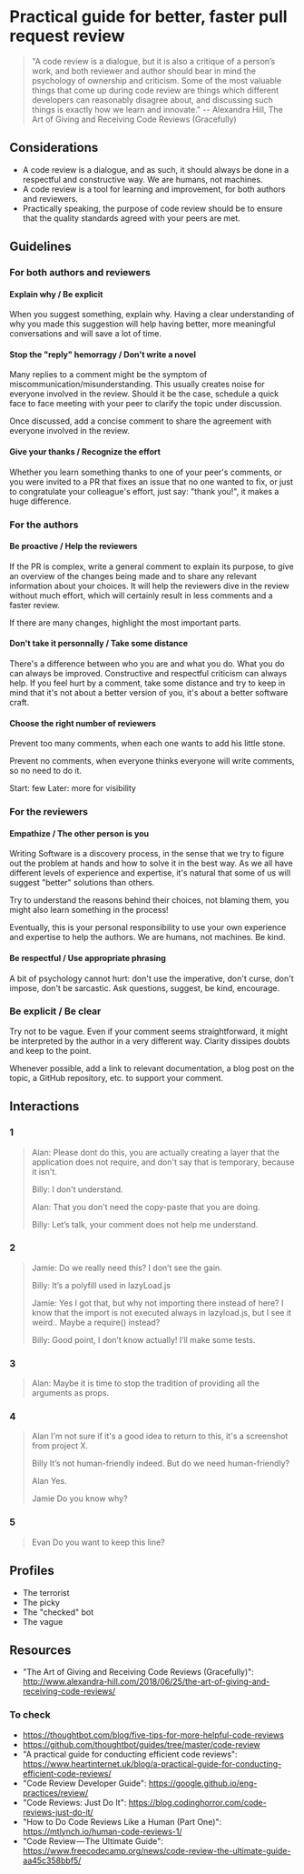 # Practical guide for better, faster pull request review

> "A code review is a dialogue, but it is also a critique of a person’s work, and both reviewer and author should bear in mind the psychology of ownership and criticism. Some of the most valuable things that come up during code review are things which different developers can reasonably disagree about, and discussing such things is exactly how we learn and innovate." -- Alexandra Hill, The Art of Giving and Receiving Code Reviews (Gracefully)

## Considerations

- A code review is a dialogue, and as such, it should always be done in a respectful and constructive way. We are humans, not machines.
- A code review is a tool for learning and improvement, for both authors and reviewers.
- Practically speaking, the purpose of code review should be to ensure that the quality standards agreed with your peers are met.

## Guidelines

### For both authors and reviewers

#### Explain why / Be explicit

When you suggest something, explain why. Having a clear understanding of why you made this suggestion will help having better, more meaningful conversations and will save a lot of time.

#### Stop the "reply" hemorragy / Don't write a novel

Many replies to a comment might be the symptom of miscommunication/misunderstanding. This usually creates noise for everyone involved in the review. Should it be the case, schedule a quick face to face meeting with your peer to clarify the topic under discussion.

Once discussed, add a concise comment to share the agreement with everyone involved in the review.

#### Give your thanks / Recognize the effort

Whether you learn something thanks to one of your peer's comments, or you were invited to a PR that fixes an issue that no one wanted to fix, or just to congratulate your colleague's effort, just say: "thank you!", it makes a huge difference.

### For the authors

#### Be proactive / Help the reviewers

If the PR is complex, write a general comment to explain its purpose, to give an overview of the changes being made and to share any relevant information about your choices. It will help the reviewers dive in the review without much effort, which will certainly result in less comments and a faster review.

If there are many changes, highlight the most important parts.

#### Don't take it personnally / Take some distance

There's a difference between who you are and what you do. What you do can always be improved. Constructive and respectful criticism can always help. If you feel hurt by a comment, take some distance and try to keep in mind that it's not about a better version of you, it's about a better software craft.

#### Choose the right number of reviewers

Prevent too many comments, when each one wants to add his little stone.

Prevent no comments, when everyone thinks everyone will write comments, so no need to do it.

Start: few
Later: more for visibility

### For the reviewers

#### Empathize / The other person is you

Writing Software is a discovery process, in the sense that we try to figure out the problem at hands and how to solve it in the best way. As we all have different levels of experience and expertise, it's natural that some of us will suggest "better" solutions than others.

Try to understand the reasons behind their choices, not blaming them, you might also learn something in the process!

Eventually, this is your personal responsibility to use your own experience and expertise to help the authors. We are humans, not machines. Be kind.

#### Be respectful / Use appropriate phrasing

A bit of psychology cannot hurt: don't use the imperative, don't curse, don't impose, don't be sarcastic. Ask questions, suggest, be kind, encourage.

### Be explicit / Be clear

Try not to be vague. Even if your comment seems straightforward, it might be interpreted by the author in a very different way. Clarity dissipes doubts and keep to the point.

Whenever possible, add a link to relevant documentation, a blog post on the topic, a GitHub repository, etc. to support your comment.

## Interactions

### 1

> Alan:
> Please dont do this, you are actually creating a layer that the application does not require, and don't say that is temporary, because it isn't.
>
> Billy:
> I don't understand.
>
> Alan:
> That you don't need the copy-paste that you are doing.
>
> Billy:
> Let’s talk, your comment does not help me understand.

### 2

> Jamie:
> Do we really need this? I don’t see the gain.
>
> Billy:
> It’s a polyfill used in lazyLoad.js
>
> Jamie:
> Yes I got that, but why not importing there instead of here? I know that the import is not executed always in lazyload.js, but I see it weird.. Maybe a require() instead?
>
> Billy:
> Good point, I don’t know actually!
> I’ll make some tests.

### 3

> Alan:
> Maybe it is time to stop the tradition of providing all the arguments as props.

### 4

> Alan
> I'm not sure if it's a good idea to return to this, it's a screenshot from project X.
>
> Billy
> It’s not human-friendly indeed. But do we need human-friendly?
>
> Alan
> Yes.
>
> Jamie
> Do you know why?

### 5

> Evan
> Do you want to keep this line?

## Profiles

- The terrorist
- The picky
- The "checked" bot
- The vague

## Resources

- "The Art of Giving and Receiving Code Reviews (Gracefully)": http://www.alexandra-hill.com/2018/06/25/the-art-of-giving-and-receiving-code-reviews/

### To check

- https://thoughtbot.com/blog/five-tips-for-more-helpful-code-reviews
- https://github.com/thoughtbot/guides/tree/master/code-review
- "A practical guide for conducting efficient code reviews": https://www.heartinternet.uk/blog/a-practical-guide-for-conducting-efficient-code-reviews/
- "Code Review Developer Guide": https://google.github.io/eng-practices/review/
- "Code Reviews: Just Do It": https://blog.codinghorror.com/code-reviews-just-do-it/
- "How to Do Code Reviews Like a Human (Part One)": https://mtlynch.io/human-code-reviews-1/
- "Code Review — The Ultimate Guide": https://www.freecodecamp.org/news/code-review-the-ultimate-guide-aa45c358bbf5/
